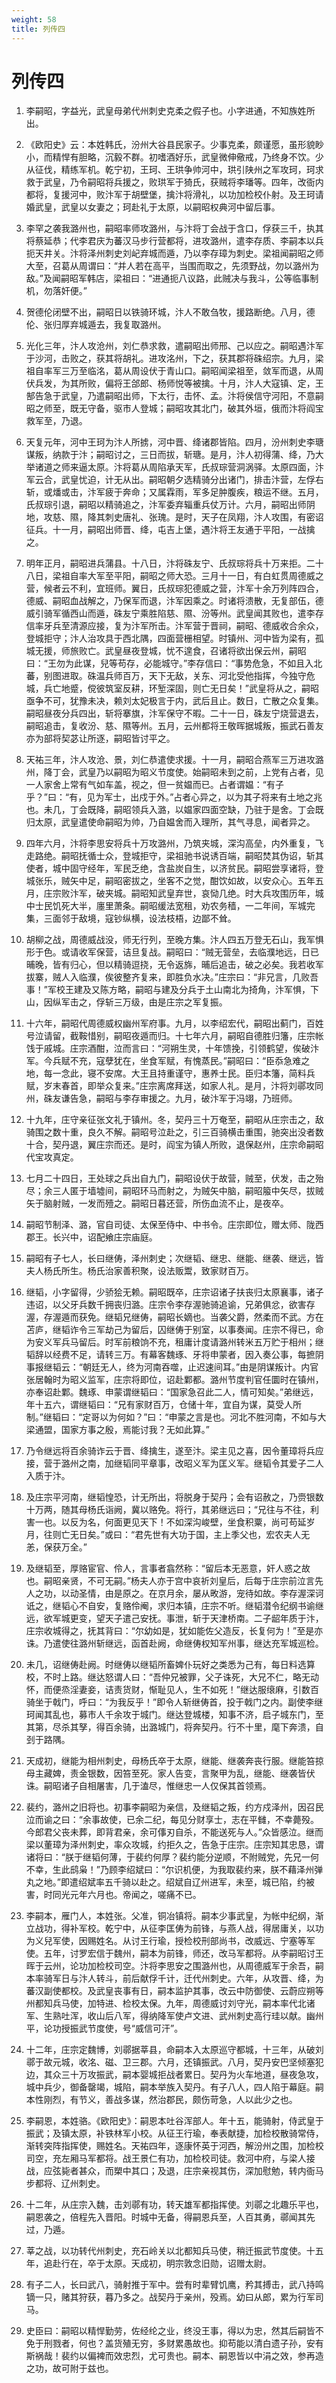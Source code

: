 ```yaml
---
weight: 58
title: 列传四
---
```


# 列传四

1. <span id="列传四-1"></span>
李嗣昭，字益光，武皇母弟代州刺史克柔之假子也。小字进通，不知族姓所出。

2. <span id="列传四-2"></span>
《欧阳史》云：本姓韩氏，汾州大谷县民家子。少事克柔，颇谨愿，虽形貌眇小，而精悍有胆略，沉毅不群。初嗜酒好乐，武皇微伸儆戒，乃终身不饮。少从征伐，精练军机。乾宁初，王珂、王珙争帅河中，珙引陕州之军攻珂，珂求救于武皇，乃令嗣昭将兵援之，败珙军于猗氏，获贼将李璠等。四年，改衙内都将，复援河中，败汴军于胡壁堡，擒汴将滑礼，以功加检校仆射。及王珂请婚武皇，武皇以女妻之；珂赴礼于太原，以嗣昭权典河中留后事。

3. <span id="列传四-3"></span>
李罕之袭我潞州也，嗣昭率师攻潞州，与汴将丁会战于含口，俘获三千，执其将蔡延恭；代李君庆为蕃汉马步行营都将，进攻潞州，遣李存质、李嗣本以兵扼天井关。汴将泽州刺史刘屺弃城而遁，乃以李存璋为刺史。梁祖闻嗣昭之师大至，召葛从周谓曰：“并人若在高平，当围而取之，先须野战，勿以潞州为敌。”及闻嗣昭军韩店，梁祖曰：“进通扼八议路，此贼决与我斗，公等临事制机，勿落奸便。”

4. <span id="列传四-4"></span>
贺德伦闭壁不出，嗣昭日以铁骑环城，汴人不敢刍牧，援路断绝。八月，德伦、张归厚弃城遁去，我复取潞州。

5. <span id="列传四-5"></span>
光化三年，汴人攻沧州，刘仁恭求救，遣嗣昭出师邢、己以应之。嗣昭遇汴军于沙河，击败之，获其将胡礼。进攻洺州，下之，获其郡将硃绍宗。九月，梁祖自率军三万至临洺，葛从周设伏于青山口。嗣昭闻梁祖至，敛军而退，从周伏兵发，为其所败，偏将王郃郎、杨师悦等被擒。十月，汴人大寇镇、定，王郜告急于武皇，乃遣嗣昭出师，下太行，击怀、孟。汴将侯信守河阳，不意嗣昭之师至，既无守备，驱市人登城；嗣昭攻其北门，破其外垣，俄而汴将阎宝救军至，乃退。

6. <span id="列传四-6"></span>
天复元年，河中王珂为汴人所掳，河中晋、绛诸郡皆陷。四月，汾州刺史李瑭谋叛，纳款于汴；嗣昭讨之，三日而拔，斩瑭。是月，汴人初得蒲、绛，乃大举诸道之师来逼太原。汴将葛从周陷承天军，氏叔琮营洞涡驿。太原四面，汴军云合，武皇忧迫，计无从出。嗣昭朝夕选精骑分出诸门，排击汴营，左俘右斩，或燔或击，汴军疲于奔命；又属霖雨，军多足肿腹疾，粮运不继。五月，氏叔琮引退，嗣昭以精骑追之，汴军委弃辎重兵仗万计。六月，嗣昭出师阴地，攻慈、隰，降其刺史唐礼、张瑰。是时，天子在凤翔，汴人攻围，有密诏征兵。十一月，嗣昭出师晋、绛，屯吉上堡，遇汴将王友通于平阳，一战擒之。

7. <span id="列传四-7"></span>
明年正月，嗣昭进兵蒲县。十八日，汴将硃友宁、氏叔琮将兵十万来拒。二十八日，梁祖自率大军至平阳，嗣昭之师大恐。三月十一日，有白虹贯周德威之营，候者云不利，宜班师。翼日，氏叔琮犯德威之营，汴军十余万列阵四合，德威、嗣昭血战解之，乃保军而退，汴军因乘之。时诸将溃散，无复部伍，德威引骑军循西山而遁，硃友宁乘胜陷慈、隰、汾等州。武皇闻其败也，遣李存信率牙兵至清源应接，复为汴军所击。汴军营于晋祠，嗣昭、德威收合余众，登城拒守；汴人治攻具于西北隅，四面营栅相望。时镇州、河中皆为梁有，孤城无援，师旅败亡。武皇昼夜登城，忧不遑食，召诸将欲出保云州，嗣昭曰：“王勿为此谋，兒等苟存，必能城守。”李存信曰：“事势危急，不如且入北蕃，别图进取。硃温兵师百万，天下无敌，关东、河北受他指挥，今独守危城，兵亡地蹙，傥彼筑室反耕，环堑深固，则亡无日矣！”武皇将从之，嗣昭亟争不可，犹豫未决，赖刘太妃极言于内，武后且止。数日，亡散之众复集。嗣昭昼夜分兵四出，斩将搴旗，汴军保守不暇。二十一日，硃友宁烧营退去，嗣昭追击，复收汾、慈、隰等州。五月，云州都将王敬晖据城叛，振武石善友亦为部将契苾让所逐，嗣昭皆讨平之。

8. <span id="列传四-8"></span>
天祐三年，汴人攻沧、景，刘仁恭遣使求援。十一月，嗣昭合燕军三万进攻潞州，降丁会，武皇乃以嗣昭为昭义节度使。始嗣昭未到之前，上党有占者，见一人家舍上常有气如车盖，视之，但一贫媪而已。占者谓媪：“有子乎？”曰：“有，见为军士，出戍于外。”占者心异之，以为其子将来有土地之兆也。未几，丁会既降，嗣昭领兵入潞，以媪家四面空缺，乃驻于是舍。丁会既归太原，武皇遣使命嗣昭为帅，乃自媪舍而入理所，其气寻息，闻者异之。

9. <span id="列传四-9"></span>
四年六月，汴将李思安将兵十万攻潞州，乃筑夹城，深沟高垒，内外重复，飞走路绝。嗣昭抚循士众，登城拒守，梁祖驰书说诱百端，嗣昭焚其伪诏，斩其使者，城中固守经年，军民乏绝，含盐炭自生，以济贫民。嗣昭尝享诸将，登城张乐，贼矢中足，嗣昭密拔之，坐客不之觉，酣饮如故，以安众心。五年五月，庄宗败汴军，破夹城。嗣昭知武皇弃世，哀恸几绝。时大兵攻围历年，城中士民饥死大半，廛里萧条。嗣昭缓法宽租，劝农务穑，一二年间，军城完集，三面邻于敌境，寇钞纵横，设法枝梧，边鄙不耸。

10. <span id="列传四-10"></span>
胡柳之战，周德威战没，师无行列，至晚方集。汴人四五万登无石山，我军惧形于色。或请收军保营，诘旦复战。嗣昭曰：“贼无营垒，去临濮地远，日已晡晚，皆有归心，但以精骑逗挠，无令返旆，晡后追击，破之必矣。我若收军拔寨，贼人入临濮，俟彼整齐复来，即胜负水决。”庄宗曰：“非兄言，几败吾事！”军校王建及又陈方略，嗣昭与建及分兵于土山南北为掎角，汴军惧，下山，因纵军击之，俘斩三万级，由是庄宗之军复振。

11. <span id="列传四-11"></span>
十六年，嗣昭代周德威权幽州军府事。九月，以李绍宏代，嗣昭出蓟门，百姓号泣请留，截鞍惜别，嗣昭夜遁而归。十七年六月，嗣昭自德胜归籓，庄宗帐饯于戚城。庄宗酒酣，泣而言曰：“河朔生灵，十年馈挽，引领鹤望，俟破汴军。今兵赋不充，寇孽犹在，坐食军赋，有愧蒸民。”嗣昭曰：“臣忝急难之地，每一念此，寝不安席。大王且持重谨守，惠养士民。臣归本籓，简料兵赋，岁末春首，即举众复来。”庄宗离席拜送，如家人礼。是月，汴将刘鄩攻同州，硃友谦告急，嗣昭与李存审援之。九月，破汴军于冯翊，乃班师。

12. <span id="列传四-12"></span>
十九年，庄守亲征张文礼于镇州。冬，契丹三十万奄至，嗣昭从庄宗击之，敌骑围之数十重，良久不解。嗣昭号泣赴之，引三百骑横击重围，驰突出没者数十合，契丹退，翼庄宗而还。是时，阎宝为镇人所败，退保赵州，庄宗命嗣昭代宝攻真定。

13. <span id="列传四-13"></span>
七月二十四日，王处球之兵出自九门，嗣昭设伏于故营，贼至，伏发，击之殆尽；余三人匿于墙墟间，嗣昭环马而射之，为贼矢中脑，嗣昭箙中矢尽，拔贼矢于脑射贼，一发而殪之。嗣昭日暮还营，所伤血流不止，是夜卒。

14. <span id="列传四-14"></span>
嗣昭节制泽、潞，官自司徒、太保至侍中、中书令。庄宗即位，赠太师、陇西郡王。长兴中，诏配飨庄宗庙庭。

15. <span id="列传四-15"></span>
嗣昭有子七人，长曰继俦，泽州刺史；次继韬、继忠、继能、继袭、继远，皆夫人杨氏所生。杨氏治家善积聚，设法贩鬻，致家财百万。

16. <span id="列传四-16"></span>
继韬，小字留得，少骄狯无赖。嗣昭既卒，庄宗诏诸子扶丧归太原襄事，诸子违诏，以父牙兵数千拥丧归潞。庄宗令李存渥驰骑追谕，兄弟俱忿，欲害存渥，存渥遁而获免。继韬兄继俦，嗣昭长嫡也。当袭父爵，然柔而不武。方在苫庐，继韬诈令三军劫己为留后，囚继俦于别室，以事奏闻。庄宗不得已，命为安义军兵马留后。时军前粮饷不充，租庸计度请潞州转米五万贮于相州；继韬辞以经费不足，请转三万。有幕客魏琢、牙将申蒙者，因入奏公事，每摭阴事报继韬云：“朝廷无人，终为河南吞噬，止迟速间耳。”由是阴谋叛计。内官张居翰时为昭义监军，庄宗将即位，诏赴鄴都。潞州节度判官任圜时在镇州，亦奉诏赴鄴。魏琢、申蒙谓继韬曰：“国家急召此二人，情可知矣。”弟继远，年十五六，谓继韬曰：“兄有家财百万，仓储十年，宜自为谋，莫受人所制。”继韬曰：“定哥以为何如？”曰：“申蒙之言是也。河北不胜河南，不如与大梁通盟，国家方事之殷，焉能讨我？无如此算。”

17. <span id="列传四-17"></span>
乃令继远将百余骑诈云于晋、绛擒生，遂至汴。梁主见之喜，因令董璋将兵应接，营于潞州之南，加继韬同平章事，改昭义军为匡义军。继韬令其爱子二人入质于汴。

18. <span id="列传四-18"></span>
及庄宗平河南，继韬惶恐，计无所出，将脱身于契丹；会有诏赦之，乃赍银数十万两，随其母杨氏诣阙，冀以赂免。将行，其弟继远曰；“兄往与不往，利害一也。以反为名，何面更见天下！不如深沟峻壁，坐食积粟，尚可苟延岁月，往则亡无日矣。”或曰：“君先世有大功于国，主上季父也，宏农夫人无恙，保获万全。”

19. <span id="列传四-19"></span>
及继韬至，厚赂宦官、伶人，言事者翕然称：“留后本无恶意，奸人惑之故也。嗣昭亲贤，不可无嗣。”杨夫人亦于宫中哀祈刘皇后，后每于庄宗前泣言先人之功，以动圣情，由是原之。在京月余，屡从畋游，宠待如故。李存渥深诃诋之，继韬心不自安，复赂伶阉，求归本镇，庄宗不听。继韬潜令纪纲书谕继远，欲军城更变，望天子遣己安抚。事泄，斩于天津桥南。二子龆年质于汴，庄宗收城得之，抚其背曰：“尔幼如是，犹如能佐父造反，长复何为！”至是亦诛。乃遣使往潞州斩继远，函首赴阙，命继俦权知军州事，继达充军城巡检。

20. <span id="列传四-20"></span>
未几，诏继俦赴阙。时继俦以继韬所畜婢仆玩好之类悉为己有，每日料选算校，不时上路。继达怒谓人曰：“吾仲兄被罪，父子诛死，大兄不仁，略无动怀，而便烝淫妻妾，诘责货财，惭耻见人，生不如死！”继达服缞麻，引数百骑坐于戟门，呼曰：“为我反乎！”即令人斩继俦首，投于戟门之内。副使李继珂闻其乱也，募市人千余攻于城门。继达登城楼，知事不济，启子城东门，至其第，尽杀其孥，得百余骑，出潞城门，将奔契丹。行不十里，麾下奔溃，自刭于路隅。

21. <span id="列传四-21"></span>
天成初，继能为相州刺史，母杨氏卒于太原，继能、继袭奔丧行服。继能笞掠母主藏婢，责金银数，因笞至死。家人告变，言聚甲为乱，继能、继袭皆伏诛。嗣昭诸子自相屠害，几于溘尽，惟继忠一人仅保其首领焉。

22. <span id="列传四-22"></span>
裴约，潞州之旧将也。初事李嗣昭为亲信，及继韬之叛，约方戍泽州，因召民泣而谕之曰：“余事故使，已余二纪，每见分财享士，志在平雠，不幸薨殁。今郎君父丧未葬，即背君亲，余可倳刃自杀，不能送死与人。”众皆感泣。继而梁以董璋为泽州刺史，率众攻城，约拒久之，告急于庄宗。庄宗知其忠恳，谓诸将曰：“朕于继韬何薄，于裴约何厚？裴约能分逆顺，不附贼党，先兄一何不幸，生此鸱枭！”乃顾李绍斌曰：“尔识机便，为我取裴约来，朕不藉泽州弹丸之地。”即遣绍斌率五千骑以赴之。绍斌自辽州进军，未至，城已陷，约被害，时同光元年六月也。帝闻之，嗟痛不已。

23. <span id="列传四-23"></span>
李嗣本，雁门人，本姓张。父准，铜冶镇将。嗣本少事武皇，为帐中纪纲，渐立战功，得补军校。乾宁中，从征李匡俦为前锋，与燕人战，得居庸关，以功为义兒军使，因赐姓名。从讨王行瑜，授检校刑部尚书，改威远、宁塞等军使。五年，讨罗宏信于魏州，嗣本为前锋，师还，改马军都将。从李嗣昭讨王晖于云州，论功加检校司空。汴将李思安之围潞州也，从周德威军于余吾，嗣本率骑军日与汴人转斗，前后献俘千计，迁代州刺史。六年，从攻晋、绛，为蕃汉副使都校。及武皇丧事有日，嗣本监护其事，改云中防御使、云蔚应朔等州都知兵马使，加特进、检校太保。九年，周德威讨刘守光，嗣本率代北诸军、生熟吐浑，收山后八军，得纳降军使卢文进、武州刺史高行珪以献。幽州平，论功授振武节度使，号“威信可汗”。

24. <span id="列传四-24"></span>
十二年，庄宗定魏博，刘鄩据莘县，命嗣本入太原巡守都城，十三年，从破刘鄩于故元城，收洺、磁、卫三郡。六月，还镇振武。八月，契丹安巴坚倾塞犯边，其众三十万攻振武，嗣本婴城拒战者累日。契丹为火车地道，昼夜急攻，城中兵少，御备罄竭，城陷，嗣本举族入契丹。有子八人，四人陷于幕庭。嗣本性刚烈，有节义，善战多谋，然治郡民，颇伤苛急，人以此少之也。

25. <span id="列传四-25"></span>
李嗣恩，本姓骆。《欧阳史》：嗣恩本吐谷浑部人。年十五，能骑射，侍武皇于振武；及镇太原，补铁林军小校。从征王行瑜，奉表献捷，加检校散骑常侍，渐转突阵指挥使，赐姓名。天祐四年，逐康怀英于河西，解汾州之围，加检校司空，充左厢马军都将。战王景仁有功，加检校司徒。救河中府，与梁人接战，应弦毙者甚众，而槊中其口；及退，庄宗亲视其伤，深加慰勉，转内衙马步都将、辽州刺史。

26. <span id="列传四-26"></span>
十二年，从庄宗入魏，击刘鄩有功，转天雄军都指挥使。刘鄩之北趣乐平也，嗣恩袭之，倍程先入晋阳。时城中无备，得嗣恩兵至，人百其勇，鄩闻其先过，乃遁。

27. <span id="列传四-27"></span>
莘之战，以功转代州刺史，充石岭关以北都知兵马使，稍迁振武节度使。十五年，追赴行在，卒于太原。天成初，明宗敦念旧勋，诏赠太尉。

28. <span id="列传四-28"></span>
有子二人，长曰武八，骑射推于军中。尝有时辈臂饥鹰，矜其搏击，武八持鸣镝一只，赌其狩获，暮乃多之。战契丹于亲州，殁焉。幼曰从郎，累为行军司马。

29. <span id="列传四-29"></span>
史臣曰：嗣昭以精悍勤劳，佐经纶之业，终没王事，得以为忠，然其后嗣皆不免于刑戮者，何也？盖货殖无穷，多财累愚故也。抑苟能以清白遗子孙，安有斯祸哉！裴约以偏裨而效忠烈，尤可贵也。嗣本、嗣恩皆以中涓之效，参再造之功，故可附于兹也。
